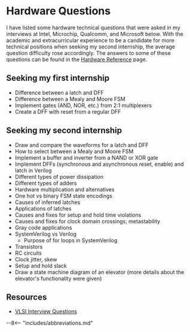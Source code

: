 # Hardware Questions

I have listed some hardware technical questions that were asked in my interviews at Intel, Microchip, Qualcomm, and Microsoft below.
With the academic and extracurricular experience to be a candidate for more technical positions when seeking my second internship,
the average question difficulty rose accordingly.
The answers to some of these questions can be found in the [Hardware Reference](./hw_reference.md) page.

## Seeking my first internship

- Difference between a latch and DFF
- Difference between a Mealy and Moore FSM
- Implement gates (AND, NOR, etc.) from 2:1 multiplexers
- Create a DFF with reset from a regular DFF

## Seeking my second internship

- Draw and compare the waveforms for a latch and DFF
- How to select between a Mealy and Moore FSM
- Implement a buffer and inverter from a NAND or XOR gate
- Implement DFFs (synchronous and asynchronous reset, enable) and latch in Verilog
- Different types of power dissipation
- Different types of adders
- Hardware multiplication and alternatives
- One hot vs binary FSM state encodings
- Causes of inferred latches
- Applications of latches
- Causes and fixes for setup and hold time violations
- Causes and fixes for clock domain crossings; metastability
- Gray code applications
- SystemVerilog vs Verilog
    - Purpose of for loops in SystemVerilog
- Transistors
- RC circuits
- Clock jitter, skew
- Setup and hold slack
- Draw a state machine diagram of an elevator (more details about the elevator's functionality were given)

## Resources

- [VLSI Interview Questions](http://asic.co.in/Index_files/vlsi_interview_questions.htm)

--8<-- "includes/abbreviations.md"
